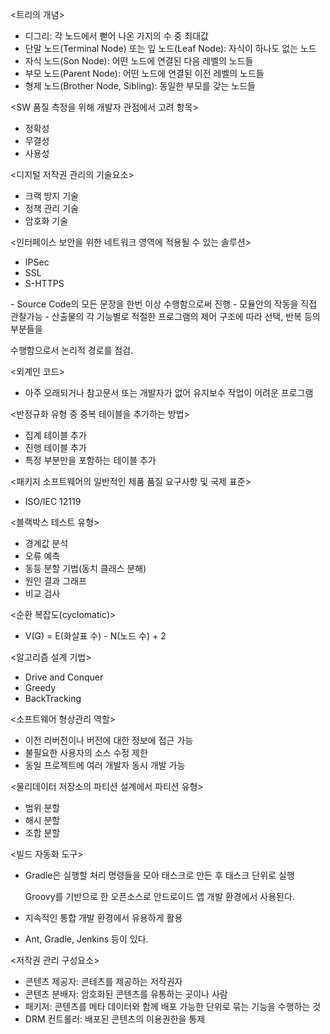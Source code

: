 <트리의 개념>
- 디그리: 각 노드에서 뻗어 나온 가지의 수 중 최대값 
- 단말 노드(Terminal Node) 또는 잎 노드(Leaf Node): 자식이 하나도 없는 노드
- 자식 노드(Son Node): 어떤 노드에 연결된 다음 레벨의 노드들
- 부모 노드(Parent Node): 어떤 노드에 연결된 이전 레벨의 노드들
- 형제 노드(Brother Node, Sibling): 동일한 부모를 갖는 노드들

<SW 품질 측정을 위해 개발자 관점에서 고려 항목>
- 정확성
- 무결성
- 사용성

<디지털 저작권 관리의 기술요소>
- 크랙 방지 기술
- 정책 관리 기술
- 암호화 기술

<인터페이스 보안을 위한 네트워크 영역에 적용될 수 있는 솔루션>
- IPSec
- SSL
- S-HTTPS

<White Box Testsing>
- Source Code의 모든 문장을 한번 이상 수행함으로써 진행 
- 모듈안의 작동을 직접 관찰가능
- 산출물의 각 기능별로 적절한 프로그램의 제어 구조에 따라 선택, 반복 등의 부분들을 

  수행함으로서 논리적 경로를 점검. 

<외계인 코드>
- 아주 오래되거나 참고문서 또는 개발자가 없어 유지보수 작업이 어려운 프로그램

<반정규화 유형 중 중복 테이블을 추가하는 방법> 
- 집계 테이블 추가
- 진행 테이블 추가
- 특정 부분만을 포함하는 테이블 추가

<패키지 소프트웨어의 일반적인 제품 품질 요구사항 및 국제 표준>
- ISO/IEC 12119

<블랙박스 테스트 유형>
- 경계값 분석
- 오류 예측
- 동등 분할 기법(동치 클래스 분해) 
- 원인 결과 그래프
- 비교 검사 

<순환 복잡도(cyclomatic)>
- V(G) = E(화살표 수) - N(노드 수) + 2

<알고리즘 설계 기법>
- Drive and Conquer
- Greedy
- BackTracking

<소프트웨어 형상관리 역할> 
- 이전 리버전이나 버전에 대한 정보에 접근 가능
- 불필요한 사용자의 소스 수정 제한
- 동일 프로젝트에 여러 개발자 동시 개발 가능

<물리데이터 저장소의 파티션 설계에서 파티션 유형>
- 범위 분할
- 해시 분할
- 조합 분할

<빌드 자동화 도구>
- Gradle은 실행할 처리 명령들을 모아 태스크로 만든 후 태스크 단위로 실행

  Groovy를 기반으로 한 오픈소스로 안드로이드 앱 개발 환경에서 사용된다.
- 지속적인 통합 개발 환경에서 유용하게 활용
- Ant, Gradle, Jenkins 등이 있다.

<저작권 관리 구성요소>
- 콘텐츠 제공자: 콘테츠를 제공하는 저작권자
- 콘텐츠 분배자: 암호화된 콘텐츠를 유통하는 곳이나 사람
- 패키저: 콘텐츠를 메타 데이터와 함께 배포 가능한 단위로 묶는 기능을 수행하는 것
- DRM 컨트롤러: 배포된 콘텐츠의 이용권한을 통제

